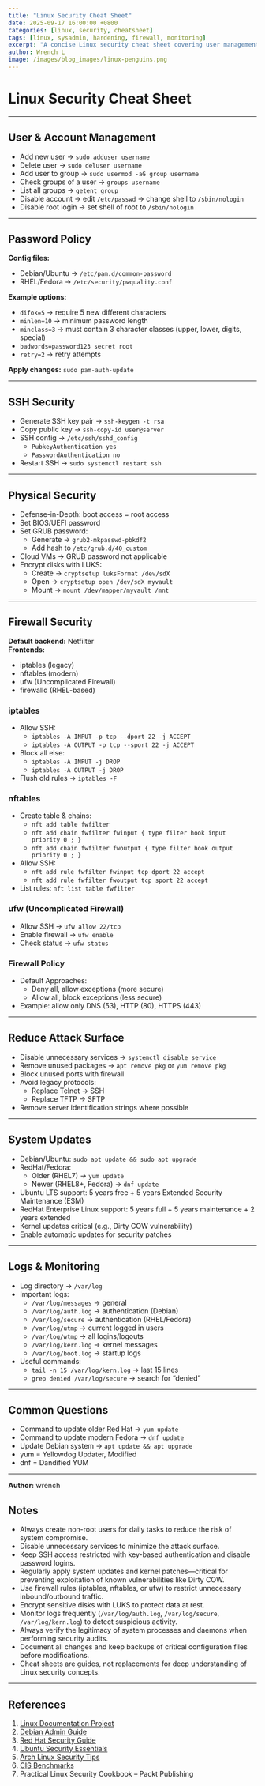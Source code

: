 ```yaml
---
title: "Linux Security Cheat Sheet"
date: 2025-09-17 16:00:00 +0800
categories: [linux, security, cheatsheet]
tags: [linux, sysadmin, hardening, firewall, monitoring]
excerpt: "A concise Linux security cheat sheet covering user management, SSH, firewall, updates, and monitoring."
author: Wrench L
image: /images/blog_images/linux-penguins.png
---
```


# Linux Security Cheat Sheet

---

## User & Account Management

- Add new user → `sudo adduser username`  
- Delete user → `sudo deluser username`  
- Add user to group → `sudo usermod -aG group username`  
- Check groups of a user → `groups username`  
- List all groups → `getent group`  
- Disable account → edit `/etc/passwd` → change shell to `/sbin/nologin`  
- Disable root login → set shell of root to `/sbin/nologin`  

<!-- IMAGE SPACE: user management diagram -->

---

## Password Policy

**Config files:**  
- Debian/Ubuntu → `/etc/pam.d/common-password`  
- RHEL/Fedora → `/etc/security/pwquality.conf`  

**Example options:**  
- `difok=5` → require 5 new different characters  
- `minlen=10` → minimum password length  
- `minclass=3` → must contain 3 character classes (upper, lower, digits, special)  
- `badwords=password123 secret root`  
- `retry=2` → retry attempts  

**Apply changes:** `sudo pam-auth-update`

<!-- IMAGE SPACE: password policy illustration -->

---

## SSH Security

- Generate SSH key pair → `ssh-keygen -t rsa`  
- Copy public key → `ssh-copy-id user@server`  
- SSH config → `/etc/ssh/sshd_config`  
  - `PubkeyAuthentication yes`  
  - `PasswordAuthentication no`  
- Restart SSH → `sudo systemctl restart ssh`  

<!-- IMAGE SPACE: SSH keys workflow -->

---

## Physical Security

- Defense-in-Depth: boot access = root access  
- Set BIOS/UEFI password  
- Set GRUB password:  
  - Generate → `grub2-mkpasswd-pbkdf2`  
  - Add hash to `/etc/grub.d/40_custom`  
- Cloud VMs → GRUB password not applicable  
- Encrypt disks with LUKS:  
  - Create → `cryptsetup luksFormat /dev/sdX`  
  - Open → `cryptsetup open /dev/sdX myvault`  
  - Mount → `mount /dev/mapper/myvault /mnt`  

<!-- IMAGE SPACE: LUKS encryption example -->

---

## Firewall Security

**Default backend:** Netfilter  
**Frontends:**  
- iptables (legacy)  
- nftables (modern)  
- ufw (Uncomplicated Firewall)  
- firewalld (RHEL-based)  

### iptables

- Allow SSH:  
  - `iptables -A INPUT -p tcp --dport 22 -j ACCEPT`  
  - `iptables -A OUTPUT -p tcp --sport 22 -j ACCEPT`  
- Block all else:  
  - `iptables -A INPUT -j DROP`  
  - `iptables -A OUTPUT -j DROP`  
- Flush old rules → `iptables -F`  

### nftables

- Create table & chains:  
  - `nft add table fwfilter`  
  - `nft add chain fwfilter fwinput { type filter hook input priority 0 ; }`  
  - `nft add chain fwfilter fwoutput { type filter hook output priority 0 ; }`  
- Allow SSH:  
  - `nft add rule fwfilter fwinput tcp dport 22 accept`  
  - `nft add rule fwfilter fwoutput tcp sport 22 accept`  
- List rules: `nft list table fwfilter`  

### ufw (Uncomplicated Firewall)

- Allow SSH → `ufw allow 22/tcp`  
- Enable firewall → `ufw enable`  
- Check status → `ufw status`  

### Firewall Policy

- Default Approaches:  
  - Deny all, allow exceptions (more secure)  
  - Allow all, block exceptions (less secure)  
- Example: allow only DNS (53), HTTP (80), HTTPS (443)  

<!-- IMAGE SPACE: firewall diagram -->

---

## Reduce Attack Surface

- Disable unnecessary services → `systemctl disable service`  
- Remove unused packages → `apt remove pkg` or `yum remove pkg`  
- Block unused ports with firewall  
- Avoid legacy protocols:  
  - Replace Telnet → SSH  
  - Replace TFTP → SFTP  
- Remove server identification strings where possible  

---

## System Updates

- Debian/Ubuntu: `sudo apt update && sudo apt upgrade`  
- RedHat/Fedora:  
  - Older (RHEL7) → `yum update`  
  - Newer (RHEL8+, Fedora) → `dnf update`  
- Ubuntu LTS support: 5 years free + 5 years Extended Security Maintenance (ESM)  
- RedHat Enterprise Linux support: 5 years full + 5 years maintenance + 2 years extended  
- Kernel updates critical (e.g., Dirty COW vulnerability)  
- Enable automatic updates for security patches  

<!-- IMAGE SPACE: system updates illustration -->

---

## Logs & Monitoring

- Log directory → `/var/log`  
- Important logs:  
  - `/var/log/messages` → general  
  - `/var/log/auth.log` → authentication (Debian)  
  - `/var/log/secure` → authentication (RHEL/Fedora)  
  - `/var/log/utmp` → current logged in users  
  - `/var/log/wtmp` → all logins/logouts  
  - `/var/log/kern.log` → kernel messages  
  - `/var/log/boot.log` → startup logs  
- Useful commands:  
  - `tail -n 15 /var/log/kern.log` → last 15 lines  
  - `grep denied /var/log/secure` → search for “denied”  

<!-- IMAGE SPACE: logs and monitoring -->

---

## Common Questions

- Command to update older Red Hat → `yum update`  
- Command to update modern Fedora → `dnf update`  
- Update Debian system → `apt update && apt upgrade`  
- yum = Yellowdog Updater, Modified  
- dnf = Dandified YUM  

---

**Author:** wrench  
## Notes

- Always create non-root users for daily tasks to reduce the risk of system compromise.
- Disable unnecessary services to minimize the attack surface.
- Keep SSH access restricted with key-based authentication and disable password logins.
- Regularly apply system updates and kernel patches—critical for preventing exploitation of known vulnerabilities like Dirty COW.
- Use firewall rules (iptables, nftables, or ufw) to restrict unnecessary inbound/outbound traffic.
- Encrypt sensitive disks with LUKS to protect data at rest.
- Monitor logs frequently (`/var/log/auth.log`, `/var/log/secure`, `/var/log/kern.log`) to detect suspicious activity.
- Always verify the legitimacy of system processes and daemons when performing security audits.
- Document all changes and keep backups of critical configuration files before modifications.
- Cheat sheets are guides, not replacements for deep understanding of Linux security concepts.

---

## References

1. [Linux Documentation Project](https://www.tldp.org)
2. [Debian Admin Guide](https://www.debian.org/doc/manuals/debian-reference/)
3. [Red Hat Security Guide](https://access.redhat.com/documentation/en-us/red_hat_enterprise_linux/)
4. [Ubuntu Security Essentials](https://ubuntu.com/security)
5. [Arch Linux Security Tips](https://wiki.archlinux.org/title/Security)
6. [CIS Benchmarks](https://www.cisecurity.org/cis-benchmarks/)
7. Practical Linux Security Cookbook – Packt Publishing
